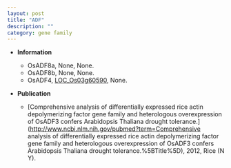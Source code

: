 ```yaml
---
layout: post
title: "ADF"
description: ""
category: gene family
---
```


* **Information**  
    + OsADF8a, None, None.
    + OsADF8b, None, None.
    + OsADF4, [LOC_Os03g60590](http://rice.uga.edu/cgi-bin/ORF_infopage.cgi?orf=LOC_Os03g60590), None.

* **Publication**  
    + [Comprehensive analysis of differentially expressed rice actin depolymerizing factor gene family and heterologous overexpression of OsADF3 confers Arabidopsis Thaliana drought tolerance.](http://www.ncbi.nlm.nih.gov/pubmed?term=Comprehensive analysis of differentially expressed rice actin depolymerizing factor gene family and heterologous overexpression of OsADF3 confers Arabidopsis Thaliana drought tolerance.%5BTitle%5D), 2012, Rice (N Y).


